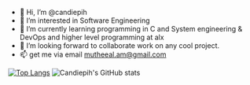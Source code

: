 - 👋 Hi, I’m @candiepih
- 👀 I’m interested in Software Engineering
- 🌱 I’m currently learning programming in C and System engineering & DevOps and higher level programming at alx
- 💞️ I’m looking forward to collaborate work on any cool project.
- 📫 get me via email mutheeal.am@gmail.com

[![Top Langs](https://github-readme-stats.vercel.app/api/top-langs/?username=candiepih&layout=compact)](https://github.com/candiepih/github-readme-stats)
![Candiepih's GitHub stats](https://github-readme-stats.vercel.app/api?username=candiepih&show_icons=true&theme=outrun)
<!---
candiepih/candiepih is a ✨ special ✨ repository because its `README.md` (this file) appears on your GitHub profile.
You can click the Preview link to take a look at your changes.
--->
